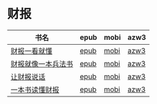 # 财报

| 书名 | epub | mobi | azw3 |
| --- | --- | --- | --- |
| [财报一看就懂](http://ct.dalanmei.com/f/31084289-570354652-d5e658) | [epub](http://ct.dalanmei.com/f/31084289-570354652-d5e658) | [mobi](http://ct.dalanmei.com/f/31084289-570138433-3ce9d2) | [azw3](http://ct.dalanmei.com/f/31084289-571402553-641a7f) |
| [财报就像一本兵法书](http://ct.dalanmei.com/f/31084289-572084371-6ef78a) | [epub](http://ct.dalanmei.com/f/31084289-572084371-6ef78a) | [mobi](http://ct.dalanmei.com/f/31084289-571729071-eade69) | [azw3](http://ct.dalanmei.com/f/31084289-572112241-f152ce) |
| [让财报说话](http://ct.dalanmei.com/f/31084289-572115080-40cc25) | [epub](http://ct.dalanmei.com/f/31084289-572115080-40cc25) | [mobi](http://ct.dalanmei.com/f/31084289-571709745-24cedb) | [azw3](http://ct.dalanmei.com/f/31084289-572136139-de7c21) |
| [一本书读懂财报](http://ct.dalanmei.com/f/31084289-571774733-1fa6ea) | [epub](http://ct.dalanmei.com/f/31084289-571774733-1fa6ea) | [mobi](http://ct.dalanmei.com/f/31084289-571497487-e90564) | [azw3](http://ct.dalanmei.com/f/31084289-571919204-0f9335) |
